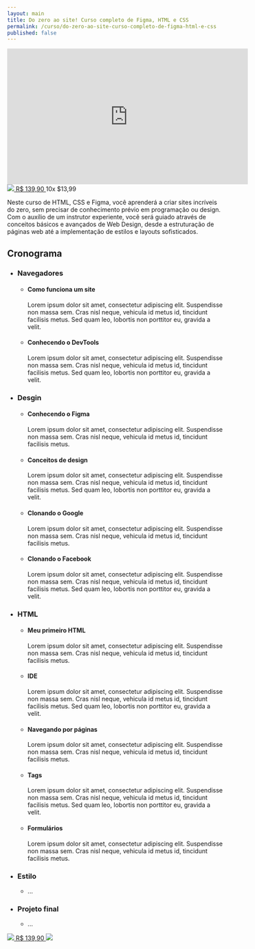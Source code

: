 ```yaml
---
layout: main
title: Do zero ao site! Curso completo de Figma, HTML e CSS
permalink: /curso/do-zero-ao-site-curso-completo-de-figma-html-e-css
published: false
---
```


<div class="frame-video-container">
  <div class="full-video-frame">
    <iframe
      width="560"
      height="315"
      src="https://www.youtube.com/embed/iLiWIiHUmI8"
      title="YouTube video player"
      frameborder="0"
      allow="accelerometer; autoplay; clipboard-write; encrypted-media; gyroscope; picture-in-picture"
      allowfullscreen
    ></iframe>
  </div>
</div>

<div class="buy-course">
  <a href="#" target="_blank" rel="noopener noreferrer" class="btn">
    <img src="{{'/assets/icons/cart.svg' | absolute_url}}" />
    R$ 139,90
  </a>
  <span>10x $13,99</span>
</div>

Neste curso de HTML, CSS e Figma, você aprenderá a criar sites incríveis do zero, sem precisar de conhecimento prévio em programação ou design. Com o auxílio de um instrutor experiente, você será guiado através de conceitos básicos e avançados de Web Design, desde a estruturação de páginas web até a implementação de estilos e layouts sofisticados.

## Cronograma

<ul class="course-timeline">
  <li>
    <h3>Navegadores</h3>
    <ul>
      <li>
        <h4>Como funciona um site</h4>
        <p>Lorem ipsum dolor sit amet, consectetur adipiscing elit. Suspendisse non massa sem. Cras nisl neque, vehicula id metus id, tincidunt facilisis metus. Sed quam leo, lobortis non porttitor eu, gravida a velit.</p>
      </li>
      <li>
        <h4>Conhecendo o DevTools</h4>
        <p>Lorem ipsum dolor sit amet, consectetur adipiscing elit. Suspendisse non massa sem. Cras nisl neque, vehicula id metus id, tincidunt facilisis metus. Sed quam leo, lobortis non porttitor eu, gravida a velit.</p>
      </li>
    </ul>
  </li>
  <li>
    <h3>Desgin</h3>
    <ul>
      <li>
        <h4>Conhecendo o Figma</h4>
        <p>Lorem ipsum dolor sit amet, consectetur adipiscing elit. Suspendisse non massa sem. Cras nisl neque, vehicula id metus id, tincidunt facilisis metus.</p>
      </li>
      <li>
        <h4>Conceitos de design</h4>
        <p>Lorem ipsum dolor sit amet, consectetur adipiscing elit. Suspendisse non massa sem. Cras nisl neque, vehicula id metus id, tincidunt facilisis metus. Sed quam leo, lobortis non porttitor eu, gravida a velit.</p>
      </li>
      <li>
        <h4>Clonando o Google</h4>
        <p>Lorem ipsum dolor sit amet, consectetur adipiscing elit. Suspendisse non massa sem. Cras nisl neque, vehicula id metus id, tincidunt facilisis metus.</p>
      </li>
      <li>
        <h4>Clonando o Facebook</h4>
        <p>Lorem ipsum dolor sit amet, consectetur adipiscing elit. Suspendisse non massa sem. Cras nisl neque, vehicula id metus id, tincidunt facilisis metus. Sed quam leo, lobortis non porttitor eu, gravida a velit.</p>
      </li>
    </ul>
  </li>
  <li>
    <h3>HTML</h3>
    <ul>
      <li>
        <h4>Meu primeiro HTML</h4>
        <p>Lorem ipsum dolor sit amet, consectetur adipiscing elit. Suspendisse non massa sem. Cras nisl neque, vehicula id metus id, tincidunt facilisis metus.</p>
      </li>
      <li>
        <h4>IDE</h4>
        <p>Lorem ipsum dolor sit amet, consectetur adipiscing elit. Suspendisse non massa sem. Cras nisl neque, vehicula id metus id, tincidunt facilisis metus. Sed quam leo, lobortis non porttitor eu, gravida a velit.</p>
      </li>
      <li>
        <h4>Navegando por páginas</h4>
        <p>Lorem ipsum dolor sit amet, consectetur adipiscing elit. Suspendisse non massa sem. Cras nisl neque, vehicula id metus id, tincidunt facilisis metus.</p>
      </li>
      <li>
        <h4>Tags</h4>
        <p>Lorem ipsum dolor sit amet, consectetur adipiscing elit. Suspendisse non massa sem. Cras nisl neque, vehicula id metus id, tincidunt facilisis metus. Sed quam leo, lobortis non porttitor eu, gravida a velit.</p>
      </li>
      <li>
        <h4>Formulários</h4>
        <p>Lorem ipsum dolor sit amet, consectetur adipiscing elit. Suspendisse non massa sem. Cras nisl neque, vehicula id metus id, tincidunt facilisis metus.</p>
      </li>
    </ul>
  </li>
  <li>
    <h3>Estilo</h3>
    <ul>
      <li>...</li>
    </ul>
  </li>
  <li>
    <h3>Projeto final</h3>
    <ul>
      <li>...</li>
    </ul>
  </li>
</ul>

<div class="buy-course">
  <a href="#" target="_blank" rel="noopener noreferrer" class="btn">
    <img src="{{'/assets/icons/cart.svg' | absolute_url}}" />
    R$ 139,90
  </a>
  <img src="{{'/assets/icons/hotmart.svg' | absolute_url}}" />
</div>
